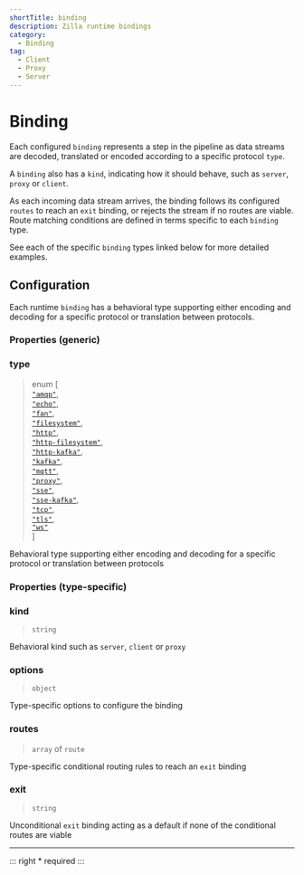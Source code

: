 ```yaml
---
shortTitle: binding
description: Zilla runtime bindings
category:
  - Binding
tag:
  - Client
  - Proxy
  - Server
---
```


# Binding

Each configured `binding` represents a step in the pipeline as data streams are decoded, translated or encoded according to a specific protocol `type`.

A `binding` also has a `kind`, indicating how it should behave, such as `server`, `proxy` or `client`.

As each incoming data stream arrives, the binding follows its configured `routes` to reach an `exit` binding, or rejects the stream if no routes are viable. Route matching conditions are defined in terms specific to each `binding` type.

See each of the specific `binding` types linked below for more detailed examples.

## Configuration

Each runtime `binding` has a behavioral type supporting either encoding and decoding for a specific protocol or translation between protocols.

### Properties (generic)

### type

> enum \[\
> [`"amqp"`](binding-amqp.md),\
> [`"echo"`](binding-echo.md),\
> [`"fan"`](binding-fan.md),\
> [`"filesystem"`](binding-filesystem.md),\
> [`"http"`](binding-http.md),\
> [`"http-filesystem"`](binding-http-filesystem.md),\
> [`"http-kafka"`](binding-http-kafka.md),\
> [`"kafka"`](binding-kafka.md),\
> [`"mqtt"`](binding-mqtt.md),\
> [`"proxy"`](binding-proxy.md),\
> [`"sse"`](binding-sse.md),\
> [`"sse-kafka"`](binding-sse-kafka.md),\
> [`"tcp"`](binding-tcp.md),\
> [`"tls"`](binding-tls.md),\
> [`"ws"`](binding-ws.md)\
> \]

Behavioral type supporting either encoding and decoding for a specific protocol or translation between protocols

### Properties (type-specific)

### kind

> `string`

Behavioral kind such as `server`, `client` or `proxy`

### options

> `object`

Type-specific options to configure the binding

### routes

> `array` of `route`

Type-specific conditional routing rules to reach an `exit` binding

### exit

> `string`

Unconditional `exit` binding acting as a default if none of the conditional routes are viable

---

::: right
\* required
:::
